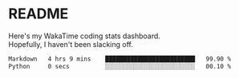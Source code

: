 # README

Here's my WakaTime coding stats dashboard.  
Hopefully, I haven't been slacking off.

<!--START_SECTION:waka-->

```txt
Markdown   4 hrs 9 mins    █████████████████████████   99.90 %
Python     0 secs          ░░░░░░░░░░░░░░░░░░░░░░░░░   00.10 %
```

<!--END_SECTION:waka-->